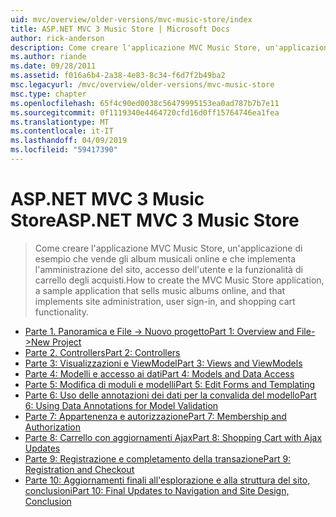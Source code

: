 ```yaml
---
uid: mvc/overview/older-versions/mvc-music-store/index
title: ASP.NET MVC 3 Music Store | Microsoft Docs
author: rick-anderson
description: Come creare l'applicazione MVC Music Store, un'applicazione di esempio che vende gli album musicali online e che implementa l'amministrazione del sito, accesso dell'utente, un...
ms.author: riande
ms.date: 09/28/2011
ms.assetid: f016a6b4-2a38-4e83-8c34-f6d7f2b49ba2
msc.legacyurl: /mvc/overview/older-versions/mvc-music-store
msc.type: chapter
ms.openlocfilehash: 65f4c90ed0038c56479995153ea0ad787b7b7e11
ms.sourcegitcommit: 0f1119340e4464720cfd16d0ff15764746ea1fea
ms.translationtype: MT
ms.contentlocale: it-IT
ms.lasthandoff: 04/09/2019
ms.locfileid: "59417390"
---
```

# <a name="aspnet-mvc-3-music-store"></a><span data-ttu-id="61185-103">ASP.NET MVC 3 Music Store</span><span class="sxs-lookup"><span data-stu-id="61185-103">ASP.NET MVC 3 Music Store</span></span>

> <span data-ttu-id="61185-104">Come creare l'applicazione MVC Music Store, un'applicazione di esempio che vende gli album musicali online e che implementa l'amministrazione del sito, accesso dell'utente e la funzionalità di carrello degli acquisti.</span><span class="sxs-lookup"><span data-stu-id="61185-104">How to create the MVC Music Store application, a sample application that sells music albums online, and that implements site administration, user sign-in, and shopping cart functionality.</span></span>


- [<span data-ttu-id="61185-105">Parte 1. Panoramica e File -> Nuovo progetto</span><span class="sxs-lookup"><span data-stu-id="61185-105">Part 1: Overview and File->New Project</span></span>](mvc-music-store-part-1.md)
- [<span data-ttu-id="61185-106">Parte 2. Controllers</span><span class="sxs-lookup"><span data-stu-id="61185-106">Part 2: Controllers</span></span>](mvc-music-store-part-2.md)
- [<span data-ttu-id="61185-107">Parte 3: Visualizzazioni e ViewModel</span><span class="sxs-lookup"><span data-stu-id="61185-107">Part 3: Views and ViewModels</span></span>](mvc-music-store-part-3.md)
- [<span data-ttu-id="61185-108">Parte 4: Modelli e accesso ai dati</span><span class="sxs-lookup"><span data-stu-id="61185-108">Part 4: Models and Data Access</span></span>](mvc-music-store-part-4.md)
- [<span data-ttu-id="61185-109">Parte 5: Modifica di moduli e modelli</span><span class="sxs-lookup"><span data-stu-id="61185-109">Part 5: Edit Forms and Templating</span></span>](mvc-music-store-part-5.md)
- [<span data-ttu-id="61185-110">Parte 6: Uso delle annotazioni dei dati per la convalida del modello</span><span class="sxs-lookup"><span data-stu-id="61185-110">Part 6: Using Data Annotations for Model Validation</span></span>](mvc-music-store-part-6.md)
- [<span data-ttu-id="61185-111">Parte 7: Appartenenza e autorizzazione</span><span class="sxs-lookup"><span data-stu-id="61185-111">Part 7: Membership and Authorization</span></span>](mvc-music-store-part-7.md)
- [<span data-ttu-id="61185-112">Parte 8: Carrello con aggiornamenti Ajax</span><span class="sxs-lookup"><span data-stu-id="61185-112">Part 8: Shopping Cart with Ajax Updates</span></span>](mvc-music-store-part-8.md)
- [<span data-ttu-id="61185-113">Parte 9: Registrazione e completamento della transazione</span><span class="sxs-lookup"><span data-stu-id="61185-113">Part 9: Registration and Checkout</span></span>](mvc-music-store-part-9.md)
- [<span data-ttu-id="61185-114">Parte 10: Aggiornamenti finali all'esplorazione e alla struttura del sito, conclusioni</span><span class="sxs-lookup"><span data-stu-id="61185-114">Part 10: Final Updates to Navigation and Site Design, Conclusion</span></span>](mvc-music-store-part-10.md)
